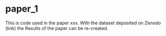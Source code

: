 # paper_1
This is code used in the paper xxx. With the dataset deposited on Zenodo (link) the Results of the paper can be re-created.
